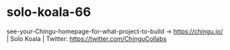 # solo-koala-66
see-your-Chingu-homepage-for-what-project-to-build -> https://chingu.io/ | Solo Koala | Twitter: https://twitter.com/ChinguCollabs
